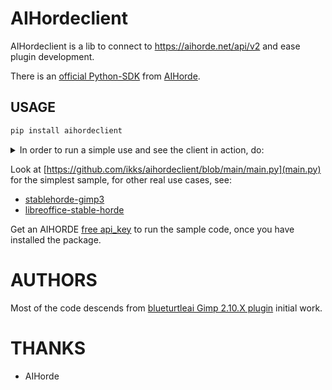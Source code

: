 # AIHordeclient

AIHordeclient is a lib to connect to https://aihorde.net/api/v2 and
ease plugin development.

There is an [official Python-SDK](https://pypi.org/project/aihorde/) from [AIHorde](https://aihorde.net).

## USAGE

```sh
pip install aihordeclient
```

<details>
<summary>In order to run a simple use and see the client in action, do:</summary>

```sh
git clone https://github.com/ikks/aihordeclient/
cd aihordeclient
uv venv -p 3.13
source .venv/bin/activate
uv pip install aihordeclient
AIHORDE_API_KEY=<yourapikey> python main.py
```

On success you will have a webp downloaded file in your temp directory.

<img width="1324" height="610" alt="screensnot-2025-08-26-151233-annotated" src="https://github.com/user-attachments/assets/350c7b67-9b57-46cb-94c6-05a8bd1cccda" />


This screenshot under [Debian](https://www.debian.org), [Sway](https://swaywm.org/) [Kitty terminal](https://sw-kovidgoyal-net.translate.goog/kitty/), [uv](https://docs.astral.sh/uv) and using [vv](https://github.com/wolfpld/moderncore/blob/master/doc/vv.md) to display the image.


</details>

Look at [https://github.com/ikks/aihordeclient/blob/main/main.py](main.py) for the simplest sample, for other real
use cases, see:

* [stablehorde-gimp3](https://github.com/ikks/gimp-stable-diffusion/)
* [libreoffice-stable-horde](https://github.com/ikks/libreoffice-stable-diffusion/)

Get an AIHORDE [free api_key](https://aihorde.net/register) to run
the sample code, once you have installed the package.

# AUTHORS

Most of the code descends from
[blueturtleai Gimp 2.10.X plugin](https://github.com/blueturtleai/gimp-stable-diffusion)
initial work.

# THANKS

* AIHorde
